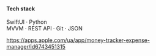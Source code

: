 #### Tech stack

SwiftUI · Python<br>
MVVM · REST API · Git · JSON<br>

https://apps.apple.com/ua/app/money-tracker-expense-manager/id6743451315
